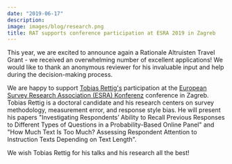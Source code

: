 ```yaml
---
date: "2019-06-17"
description: 
image: images/blog/research.png
title: RAT supports conference participation at ESRA 2019 in Zagreb
---
```


This year, we are excited to announce again a Rationale Altruisten Travel Grant - we received an overwhelming number of excellent applications! We would like to thank an anonymous reviewer for his invaluable input and help during the decision-making process.

We are happy to support [Tobias Rettig's](https://reforms.uni-mannheim.de/ionas/sowi/reforms/internet_panel/Team/rettig_tobias/) participation at the [European Survey Research Association (ESRA) Konferenz](https://www.europeansurveyresearch.org/conferences/overview) conference in Zagreb. Tobias Rettig is a doctoral candidate and his research centers on survey methodology, measurement error, and response style bias. He will present his papers "Investigating Respondents’ Ability to Recall Previous Responses to Different Types of Questions in a Probability-Based Online Panel" and "How Much Text Is Too Much? Assessing Respondent Attention to Instruction Texts Depending on Text Length".

We wish Tobias Rettig for his talks and his research all the best!
